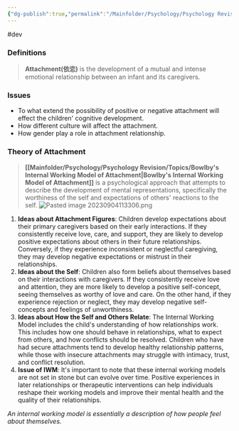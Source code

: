 ```yaml
---
{"dg-publish":true,"permalink":"/Mainfolder/Psychology/Psychology Revision/Topics/Attachment/"}
---
```


#dev 
### Definitions
>**Attachment(依恋)** is the development of a mutual and intense emotional relationship between an infant and its caregivers. 

### Issues
- To what extend the possibility of positive or negative attachment will effect the children' cognitive development.
- How different culture will affect the attachment.
- How gender play a role in attachment relationship.

### Theory of Attachment
>**[[Mainfolder/Psychology/Psychology Revision/Topics/Bowlby's Internal Working Model of Attachment\|Bowlby's Internal Working Model of Attachment]]** is a psychological approach that attempts to describe the development of mental representations, specifically the worthiness of the self and expectations of others' reactions to the self.
>![Pasted image 20230904113306.png](/img/user/%E9%99%84%E4%BB%B6/Pasted%20image%2020230904113306.png)


1. **Ideas about Attachment Figures**: Children develop expectations about their primary caregivers based on their early interactions. If they consistently receive love, care, and support, they are likely to develop positive expectations about others in their future relationships. Conversely, if they experience inconsistent or neglectful caregiving, they may develop negative expectations or mistrust in their relationships.
2. **Ideas about the Self**: Children also form beliefs about themselves based on their interactions with caregivers. If they consistently receive love and attention, they are more likely to develop a positive self-concept, seeing themselves as worthy of love and care. On the other hand, if they experience rejection or neglect, they may develop negative self-concepts and feelings of unworthiness.
3. **Ideas about How the Self and Others Relate**: The Internal Working Model includes the child's understanding of how relationships work. This includes how one should behave in relationships, what to expect from others, and how conflicts should be resolved. Children who have had secure attachments tend to develop healthy relationship patterns, while those with insecure attachments may struggle with intimacy, trust, and conflict resolution.
4. **Issue of IWM**: It's important to note that these internal working models are not set in stone but can evolve over time. Positive experiences in later relationships or therapeutic interventions can help individuals reshape their working models and improve their mental health and the quality of their relationships.

*An internal working model is essentially a description of how people feel about themselves.*
